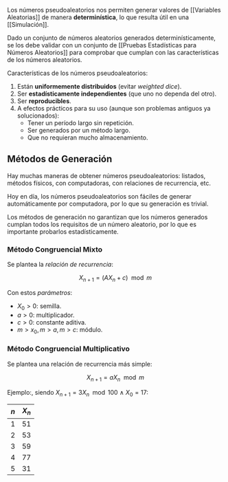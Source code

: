 Los números pseudoaleatorios nos permiten generar valores de [[Variables Aleatorias]] de manera **determinística**, lo que resulta útil en una [[Simulación]].

Dado un conjunto de números aleatorios generados determinísticamente, se los debe validar con un conjunto de [[Pruebas Estadísticas para Números Aleatorios]] para comprobar que cumplan con las características de los números aleatorios.

Características de los números pseudoaleatorios:

1. Están **uniformemente distribuidos** (evitar *weighted dice*).
2. Ser **estadísticamente independientes** (que uno no dependa del otro).
3. Ser **reproducibles**.
4. A efectos prácticos para su uso (aunque son problemas antiguos ya solucionados):
	- Tener un período largo sin repetición.
	- Ser generados por un método largo.
	- Que no requieran mucho almacenamiento.

## Métodos de Generación

Hay muchas maneras de obtener números pseudoaleatorios: listados, métodos físicos, con computadoras, con relaciones de recurrencia, etc. 

Hoy en día, los números pseudoaleatorios son fáciles de generar automáticamente por computadora, por lo que su generación es trivial. 

Los métodos de generación no garantizan que los números generados cumplan todos los requisitos de un número aleatorio, por lo que es importante probarlos estadísticamente.

### Método Congruencial Mixto

Se plantea la *relación de recurrencia*:

$$X_{n+1} = (AX_n+c) \mod m$$

Con estos *parámetros*:

- $X_0 \gt 0$: semilla.
- $a \gt 0$: multiplicador.
- $c \gt 0$: constante aditiva.
- $m \gt x_0, m \gt a, m \gt c$: módulo.

### Método Congruencial Multiplicativo

Se plantea una relación de recurrencia más simple:

$$X_{n+1} = aX_n \mod m$$

Ejemplo:, siendo $X_{n+1} = 3X_n \mod 100 \ \land \ X_0 = 17$:

| $n$ | $X_n$ |
| --- | ----- |
| 1   | 51    |
| 2   | 53    |
| 3   | 59    |
| 4   | 77    |
| 5   | 31    |
